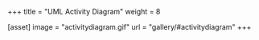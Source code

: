 +++
title = "UML Activity Diagram"
weight = 8

[asset]
  image = "activitydiagram.gif"
  url = "gallery/#activitydiagram"
+++

